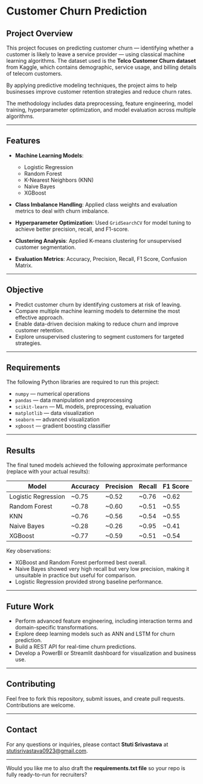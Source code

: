 # Customer Churn Prediction

## Project Overview

This project focuses on predicting customer churn — identifying whether a customer is likely to leave a service provider — using classical machine learning algorithms. The dataset used is the **Telco Customer Churn dataset** from Kaggle, which contains demographic, service usage, and billing details of telecom customers.

By applying predictive modeling techniques, the project aims to help businesses improve customer retention strategies and reduce churn rates.

The methodology includes data preprocessing, feature engineering, model training, hyperparameter optimization, and model evaluation across multiple algorithms.

---

## Features

* **Machine Learning Models**:

  * Logistic Regression
  * Random Forest
  * K-Nearest Neighbors (KNN)
  * Naive Bayes
  * XGBoost

* **Class Imbalance Handling**: Applied class weights and evaluation metrics to deal with churn imbalance.

* **Hyperparameter Optimization**: Used `GridSearchCV` for model tuning to achieve better precision, recall, and F1-score.

* **Clustering Analysis**: Applied K-means clustering for unsupervised customer segmentation.

* **Evaluation Metrics**: Accuracy, Precision, Recall, F1 Score, Confusion Matrix.

---

## Objective

* Predict customer churn by identifying customers at risk of leaving.
* Compare multiple machine learning models to determine the most effective approach.
* Enable data-driven decision making to reduce churn and improve customer retention.
* Explore unsupervised clustering to segment customers for targeted strategies.

---

## Requirements

The following Python libraries are required to run this project:

* `numpy` — numerical operations
* `pandas` — data manipulation and preprocessing
* `scikit-learn` — ML models, preprocessing, evaluation
* `matplotlib` — data visualization
* `seaborn` — advanced visualization
* `xgboost` — gradient boosting classifier

---

## Results

The final tuned models achieved the following approximate performance (replace with your actual results):

| Model               | Accuracy | Precision | Recall | F1 Score |
| ------------------- | -------- | --------- | ------ | -------- |
| Logistic Regression | \~0.75   | \~0.52    | \~0.76 | \~0.62   |
| Random Forest       | \~0.78   | \~0.60    | \~0.51 | \~0.55   |
| KNN                 | \~0.76   | \~0.56    | \~0.54 | \~0.55   |
| Naive Bayes         | \~0.28   | \~0.26    | \~0.95 | \~0.41   |
| XGBoost             | \~0.77   | \~0.59    | \~0.51 | \~0.54   |

Key observations:

* XGBoost and Random Forest performed best overall.
* Naive Bayes showed very high recall but very low precision, making it unsuitable in practice but useful for comparison.
* Logistic Regression provided strong baseline performance.

---

## Future Work

* Perform advanced feature engineering, including interaction terms and domain-specific transformations.
* Explore deep learning models such as ANN and LSTM for churn prediction.
* Build a REST API for real-time churn predictions.
* Develop a PowerBI or Streamlit dashboard for visualization and business use.

---

## Contributing

Feel free to fork this repository, submit issues, and create pull requests. Contributions are welcome.

---

## Contact

For any questions or inquiries, please contact **Stuti Srivastava** at [stutisrivastava0923@gmail.com](mailto:stutisrivastava0923@gmail.com).

---

Would you like me to also draft the **requirements.txt file** so your repo is fully ready-to-run for recruiters?
